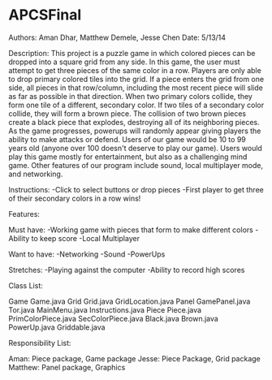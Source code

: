 APCSFinal
=========
Authors: Aman Dhar, Matthew Demele, Jesse Chen
Date: 5/13/14

Description: This project is a puzzle game in which colored pieces can be dropped into a square grid from any
	side. In this game, the user must attempt to get three pieces of the same color in a row. Players are only 
	able to drop primary colored tiles into the grid. If a piece enters the grid from one side, all pieces in 
	that row/column, including the most recent piece will slide as far as possible in that direction.
	When two primary colors collide, they form one tile of a different, secondary color. If two tiles of a secondary
	color collide, they will form a brown piece. The collision of two brown pieces create a black piece that explodes, 
	destroying all of its neighboring pieces. As the game progresses, powerups will randomly appear giving players 
	the ability to make attacks or defend.
	Users of our game would be 10 to 99 years old (anyone over 100 doesn't deserve to play our game). Users 
	would play this game mostly for entertainment, but also as a challenging mind game. Other features of our
	program include sound, local multiplayer mode, and networking. 


Instructions: 
-Click to select buttons or drop pieces
-First player to get three of their secondary colors in a row wins!

Features:

Must have:
-Working game with pieces that form to make different colors
-Ability to keep score
-Local Multiplayer

Want to have:
-Networking
-Sound
-PowerUps

Stretches:
-Playing against the computer
-Ability to record high scores


Class List:

Game
  Game.java
Grid
  Grid.java
  GridLocation.java
Panel
  GamePanel.java
  Tor.java
  MainMenu.java
  Instructions.java
Piece
  Piece.java
  PrimColorPiece.java
  SecColorPiece.java
  Black.java
  Brown.java
  PowerUp.java
  Griddable.java


Responsibility List:

Aman: Piece package, Game package
Jesse: Piece Package, Grid package 
Matthew: Panel package, Graphics


